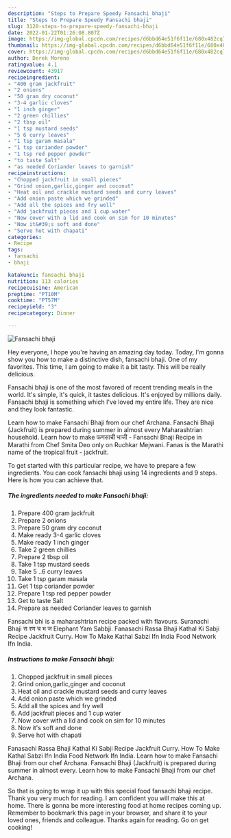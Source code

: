 ```yaml
---
description: "Steps to Prepare Speedy Fansachi bhaji"
title: "Steps to Prepare Speedy Fansachi bhaji"
slug: 3120-steps-to-prepare-speedy-fansachi-bhaji
date: 2022-01-22T01:26:08.807Z
image: https://img-global.cpcdn.com/recipes/d6bbd64e51f6f11e/680x482cq70/fansachi-bhaji-recipe-main-photo.jpg
thumbnail: https://img-global.cpcdn.com/recipes/d6bbd64e51f6f11e/680x482cq70/fansachi-bhaji-recipe-main-photo.jpg
cover: https://img-global.cpcdn.com/recipes/d6bbd64e51f6f11e/680x482cq70/fansachi-bhaji-recipe-main-photo.jpg
author: Derek Moreno
ratingvalue: 4.1
reviewcount: 43917
recipeingredient:
- "400 gram jackfruit"
- "2 onions"
- "50 gram dry coconut"
- "3-4 garlic cloves"
- "1 inch ginger"
- "2 green chillies"
- "2 tbsp oil"
- "1 tsp mustard seeds"
- "5 6 curry leaves"
- "1 tsp garam masala"
- "1 tsp coriander powder"
- "1 tsp red pepper powder"
- "to taste Salt"
- "as needed Coriander leaves to garnish"
recipeinstructions:
- "Chopped jackfruit in small pieces"
- "Grind onion,garlic,ginger and coconut"
- "Heat oil and crackle mustard seeds and curry leaves"
- "Add onion paste which we grinded"
- "Add all the spices and fry well"
- "Add jackfruit pieces and 1 cup water"
- "Now cover with a lid and cook on sim for 10 minutes"
- "Now it&#39;s soft and done"
- "Serve hot with chapati"
categories:
- Recipe
tags:
- fansachi
- bhaji

katakunci: fansachi bhaji 
nutrition: 113 calories
recipecuisine: American
preptime: "PT10M"
cooktime: "PT57M"
recipeyield: "3"
recipecategory: Dinner

---
```



![Fansachi bhaji](https://img-global.cpcdn.com/recipes/d6bbd64e51f6f11e/680x482cq70/fansachi-bhaji-recipe-main-photo.jpg)

Hey everyone, I hope you're having an amazing day today. Today, I'm gonna show you how to make a distinctive dish, fansachi bhaji. One of my favorites. This time, I am going to make it a bit tasty. This will be really delicious.

Fansachi bhaji is one of the most favored of recent trending meals in the world. It's simple, it's quick, it tastes delicious. It's enjoyed by millions daily. Fansachi bhaji is something which I've loved my entire life. They are nice and they look fantastic.

Learn how to make Fansachi Bhaji from our chef Archana. Fansachi Bhaji (Jackfruit) is prepared during summer in almost every Maharashtrian household. Learn how to make फणसाची भाजी - Fansachi Bhaji Recipe in Marathi from Chef Smita Deo only on Ruchkar Mejwani. Fanas is the Marathi name of the tropical fruit - jackfruit.


To get started with this particular recipe, we have to prepare a few ingredients. You can cook fansachi bhaji using 14 ingredients and 9 steps. Here is how you can achieve that.

<!--inarticleads1-->

##### The ingredients needed to make Fansachi bhaji:

1. Prepare 400 gram jackfruit
1. Prepare 2 onions
1. Prepare 50 gram dry coconut
1. Make ready 3-4 garlic cloves
1. Make ready 1 inch ginger
1. Take 2 green chillies
1. Prepare 2 tbsp oil
1. Take 1 tsp mustard seeds
1. Take 5 ..6 curry leaves
1. Take 1 tsp garam masala
1. Get 1 tsp coriander powder
1. Prepare 1 tsp red pepper powder
1. Get to taste Salt
1. Prepare as needed Coriander leaves to garnish


Fansachi bhi is a maharashtrian recipe packed with flavours. Suranachi Bhaji स रण च भ ज Elephant Yam Sabbji. Fanasachi Rassa Bhaji Kathal Ki Sabji Recipe Jackfruit Curry. How To Make Kathal Sabzi Ifn India Food Network Ifn India. 

<!--inarticleads2-->

##### Instructions to make Fansachi bhaji:

1. Chopped jackfruit in small pieces
1. Grind onion,garlic,ginger and coconut
1. Heat oil and crackle mustard seeds and curry leaves
1. Add onion paste which we grinded
1. Add all the spices and fry well
1. Add jackfruit pieces and 1 cup water
1. Now cover with a lid and cook on sim for 10 minutes
1. Now it&#39;s soft and done
1. Serve hot with chapati


Fanasachi Rassa Bhaji Kathal Ki Sabji Recipe Jackfruit Curry. How To Make Kathal Sabzi Ifn India Food Network Ifn India. Learn how to make Fansachi Bhaji from our chef Archana. Fansachi Bhaji (Jackfruit) is prepared during summer in almost every. Learn how to make Fansachi Bhaji from our chef Archana. 

So that is going to wrap it up with this special food fansachi bhaji recipe. Thank you very much for reading. I am confident you will make this at home. There is gonna be more interesting food at home recipes coming up. Remember to bookmark this page in your browser, and share it to your loved ones, friends and colleague. Thanks again for reading. Go on get cooking!
